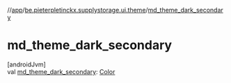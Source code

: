 //[app](../../index.md)/[be.pieterpletinckx.supplystorage.ui.theme](index.md)/[md_theme_dark_secondary](md_theme_dark_secondary.md)

# md_theme_dark_secondary

[androidJvm]\
val [md_theme_dark_secondary](md_theme_dark_secondary.md): [Color](https://developer.android.com/reference/kotlin/androidx/compose/ui/graphics/Color.html)
